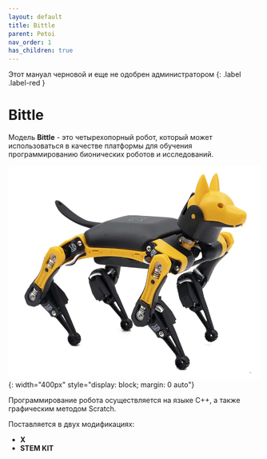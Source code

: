 ```yaml
---
layout: default
title: Bittle
parent: Petoi
nav_order: 1
has_children: true
---
```


Этот мануал черновой и еще не одобрен администратором
{: .label .label-red }

# Bittle


Модель **Bittle** - это четырехопорный робот, который может использоваться в качестве платформы для обучения программированию бионических роботов и исследований.

![Bittle](/assets/images/bittle_cover.webp){: width="400px" style="display: block; margin: 0 auto"}

Программирование робота осуществляется на языке С++, а также графическим методом Scratch.

Поставляется в двух модификациях:
- **X**
- **STEM KIT**







